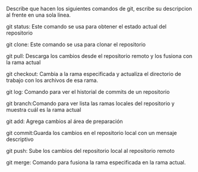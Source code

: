 Describe que hacen los siguientes comandos de git, escribe su descripcion al frente en una sola linea.

git status: Este comando se usa para obtener el estado actual del repositorio

git clone: Este comando se usa para clonar el repositorio

git pull: Descarga los cambios desde el repositorio remoto y los fusiona con la rama actual

git checkout: Cambia a la rama especificada y actualiza el directorio de trabajo con los archivos de esa rama.

git log: Comando para ver el historial de commits de un repositorio

git branch:Comando para ver lista las ramas locales del repositorio y muestra cuál es la rama actual

git add: Agrega cambios al área de preparación

git commit:Guarda los cambios en el repositorio local con un mensaje descriptivo

git push: Sube los cambios del repositorio local al repositorio remoto

git merge: Comando para fusiona la rama especificada en la rama actual.
